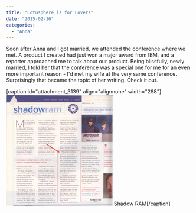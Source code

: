 ```yaml
---
title: "Lotusphere is for Lovers"
date: "2015-02-16"
categories: 
  - "Anna"
---
```


Soon after Anna and I got married, we attended the conference where we met. A product I created had just won a major award from IBM, and a reporter approached me to talk about our product. Being blissfully, newly married, I told her that the conference was a special one for me for an even more important reason - I'd met my wife at the very same conference. Surprisingly that became the topic of her writing. Check it out.

\[caption id="attachment\_3139" align="alignnone" width="288"\][![Shadow RAM](images/shadow-ram-marked-288x300.png)](http://www.thewargos.com/wp-content/uploads/2015/02/shadow-ram-marked.png) Shadow RAM\[/caption\]
